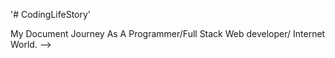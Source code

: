 '# CodingLifeStory'

My Document Journey As A Programmer/Full Stack Web developer/ Internet World. -->
     